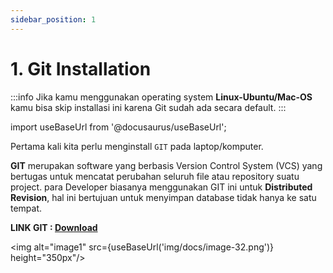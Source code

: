 ```yaml
---
sidebar_position: 1
---
```


# 1. Git Installation

:::info
Jika kamu menggunakan operating system **Linux-Ubuntu/Mac-OS** kamu bisa skip installasi ini karena Git sudah ada secara default.
:::

import useBaseUrl from '@docusaurus/useBaseUrl';

Pertama kali kita perlu menginstall `GIT` pada laptop/komputer.

**GIT** merupakan software yang berbasis Version Control System (VCS) yang bertugas untuk mencatat perubahan seluruh file atau repository suatu project. para Developer biasanya menggunakan GIT ini untuk **Distributed Revision**, hal ini bertujuan untuk menyimpan database tidak hanya ke satu tempat. 

**LINK GIT : [Download](https://git-scm.com/downloads)**

   <img alt="image1" src={useBaseUrl('img/docs/image-32.png')} height="350px"/>
